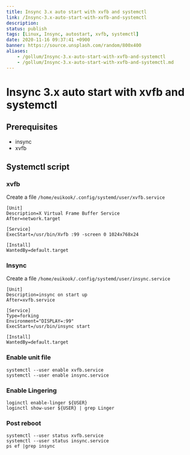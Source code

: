 ```yaml
---
title: Insync 3.x auto start with xvfb and systemctl
link: /Insync-3.x-auto-start-with-xvfb-and-systemctl
description: 
status: publish
tags: [Linux, Insync, autostart, xvfb, systemctl]
date: 2020-11-16 09:37:41 +0900
banner: https://source.unsplash.com/random/800x400
aliases:
    - /gollum/Insync-3.x-auto-start-with-xvfb-and-systemctl
    - /gollum/Insync-3.x-auto-start-with-xvfb-and-systemctl.md
---
```



# Insync 3.x auto start with xvfb and systemctl

## Prerequisites
* insync
* xvfb

## Systemctl script

### xvfb

Create a file `/home/euikook/.config/systemd/user/xvfb.service`
```
[Unit]
Description=X Virtual Frame Buffer Service
After=network.target

[Service]
ExecStart=/usr/bin/Xvfb :99 -screen 0 1024x768x24

[Install]
WantedBy=default.target
```

### Insync

Create a file `/home/euikook/.config/systemd/user/insync.service`
```
[Unit]
Description=insync on start up
After=xvfb.service

[Service]
Type=forking
Environment="DISPLAY=:99"
ExecStart=/usr/bin/insync start

[Install]
WantedBy=default.target
```

### Enable unit file

```
systemctl --user enable xvfb.service
systemctl --user enable insync.service
```


### Enable Lingering
```
loginctl enable-linger ${USER}
loginctl show-user ${USER} | grep Linger
```

### Post reboot
```
systemctl --user status xvfb.service
systemctl --user status insync.service
ps ef |grep insync
```